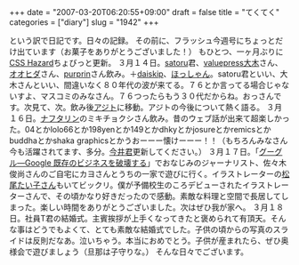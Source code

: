 +++
date = "2007-03-20T06:20:55+09:00"
draft = false
title = "てくてく"
categories = ["diary"]
slug = "1942"
+++

という訳で日記です。日々の記録。
その前に、フラッシュ今週号にちょっとだけ出ています（お菓子をありがとうございました！）
もひとつ、一ヶ月ぶりに<a href="http://csshazard.com" target="_blank">CSS Hazard</a>ちょびっと更新。
３月１４日。<a href="http://satoru.net" target="_blank">satoru</a>君、<a href="http://www.valuepress.co.jp" target="_blank">valuepress大木</a>さん、<a href="http://solvalou.net/" target="_blank">オオヒダ</a>さん、<a href="http://purpr.in/blog/" target="_blank">purprin</a>さん飲み。＋<a href="http://daiskip.com" target="_blank">daiskip</a>、<a href="http://glover.jp" target="_blank">ほっしゃん</a>。satoru君といい、大木さんといい、間違いなく８０年代の波が来てる。７６とか言ってる場合じゃないすよ、マスコミのみなさん。７６つったらもう３０代だからね。おっさんです。次見て、次。飲み後<a href="http://agito.heteml.jp" target="_blank">アジト</a>に移動。アジトの今後について熱く語る。
３月１６日。<a href="http://www.naph.tv/" target="_blank">ナフタリン</a>のミキチョクシさん飲み。昔のウェブ話が出来て超楽しかった。04とかlolo66とか198yenとか149とかdhkyとかjosureとかremicsとかbuddhaとかshaka graphicsとかうおーーー懐けーーー！！（もちろんみなさん今も活躍されてます、多分。<a href="http://www.asahi-net.or.jp/~bq5k-imi/" target="_blank">今井君</a>更新してください。）
３月１７日。「<a href="http://booklog.jp/asin/4166605011" target="_blank">グーグル―Google 既存のビジネスを破壊する</a>」でおなじみのジャーナリスト、佐々木俊尚さんのご自宅にカヨさんとうちの一家で遊びに行く。イラストレーターの<a href="http://www.taikomatsuo.com/" target="_blank">松尾たい子さん</a>もいてビックリ。僕が予備校生のころデビューされたイラストレーターさんで、その頃かなり好きだったので感動。素敵な料理と空間で長居してしまった。楽しい時間をありがとうございました。次はぜひ我が家へ。
３月１８日。社員T君の結婚式。主賓挨拶が上手くなってきたと褒められて有頂天。そんな事はどうでもよくて、とても素敵な結婚式でした。子供の頃からの写真のスライドは反則だなあ。泣いちゃう。本当におめでとう。子供が産まれたら、ぜひ奥様会で遊びましょう（旦那は子守りな。）
そんな日々でございます。
